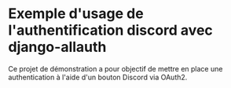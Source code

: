 # Exemple d'usage de l'authentification discord avec django-allauth

Ce projet de démonstration a pour objectif de mettre en place une authentication
à l'aide d'un bouton Discord via OAuth2.